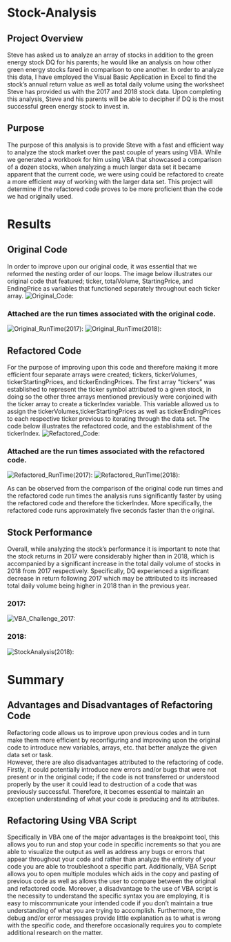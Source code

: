 # Stock-Analysis
## Project Overview
Steve has asked us to analyze an array of stocks in addition to the green energy stock DQ for his parents; he would like an analysis on how other green energy stocks fared in comparison to one another. In order to analyze this data, I have employed the Visual Basic Application in Excel to find the stock’s annual return value as well as total daily volume using the worksheet Steve has provided us with the 2017 and 2018 stock data. Upon completing this analysis, Steve and his parents will be able to decipher if DQ is the most successful green energy stock to invest in.

## Purpose
The purpose of this analysis is to provide Steve with a fast and efficient way to analyze the stock market over the past couple of years using VBA. While we generated a workbook for him using VBA that showcased a comparison of a dozen stocks, when analyzing a much larger data set it became apparent that the current code, we were using could be refactored to create a more efficient way of working with the larger data set. This project will determine if the refactored code proves to be more proficient than the code we had originally used. 

# Results
## Original Code
In order to improve upon our original code, it was essential that we reformed the nesting order of our loops. The image below illustrates our original code that featured; ticker, totalVolume, StartingPrice, and EndingPrice as variables that functioned separately throughout each ticker array. 
![Original_Code:](./Resources/Original_Code.png)

### Attached are the run times associated with the original code. 
![Original_RunTime(2017):](./Resources/Original_RunTime(2017).png)
![Original_RunTime(2018):](./Resources/Original_RunTime(2018).png)

## Refactored Code
For the purpose of improving upon this code and therefore making it more efficient four separate arrays were created; tickers, tickerVolumes, tickerStartingPrices, and tickerEndingPrices. The first array “tickers” was established to represent the ticker symbol attributed to a given stock, in doing so the other three arrays mentioned previously were conjoined with the ticker array to create a tickerIndex variable. This variable allowed us to assign the tickerVolumes,tickerStartingPrices as well as tickerEndingPrices to each respective ticker previous to iterating through the data set. The code below illustrates the refactored code, and the establishment of the tickerIndex. 
![Refactored_Code:](./Resources/Refactored_Code.png)

### Attached are the run times associated with the refactored code. 
![Refactored_RunTime(2017):](./Resources/Refactored_RunTime(2017).png)
![Refactored_RunTime(2018):](./Resources/Refactored_RunTime(2018).png)

As can be observed from the comparison of the original code run times and the refactored code run times the analysis runs significantly faster by using the refactored code and therefore the tickerIndex. More specifically, the refactored code runs approximately five seconds faster than the original. 

## Stock Performance
Overall, while analyzing the stock’s performance it is important to note that the stock returns in 2017 were considerably higher than in 2018, which is accompanied by a significant increase in the total daily volume of stocks in 2018 from 2017 respectively. Specifically, DQ experienced a significant decrease in return following 2017 which may be attributed to its increased total daily volume being higher in 2018 than in the previous year.  
### 2017:
![VBA_Challenge_2017:](./Resources/VBA_Challenge_2017.png)
### 2018:
![StockAnalysis(2018):](./Resources/VBA_Challenge_2018.png)


# Summary

## Advantages and Disadvantages of Refactoring Code
Refactoring code allows us to improve upon previous codes and in turn make them more efficient by reconfiguring and improving upon the original code to introduce new variables, arrays, etc. that better analyze the given data set or task.  
However, there are also disadvantages attributed to the refactoring of code. Firstly, it could potentially introduce new errors and/or bugs that were not present or in the original code; if the code is not transferred or understood properly by the user it could lead to destruction of a code that was previously successful. Therefore, it becomes essential to maintain an exception understanding of what your code is producing and its attributes. 
## Refactoring Using VBA Script
Specifically in VBA one of the major advantages is the breakpoint tool, this allows you to run and stop your code in specific increments so that you are able to visualize the output as well as address any bugs or errors that appear throughout your code and rather than analyze the entirety of your code you are able to troubleshoot a specific part. Additionally, VBA Script allows you to open multiple modules which aids in the copy and pasting of previous code as well as allows the user to compare between the original and refactored code.
Moreover, a disadvantage to the use of VBA script is the necessity to understand the specific syntax you are employing, it is easy to miscommunicate your intended code if you don’t maintain a true understanding of what you are trying to accomplish. Furthermore, the debug and/or error messages provide little explanation as to what is wrong with the specific code, and therefore occasionally requires you to complete additional research on the matter. 
